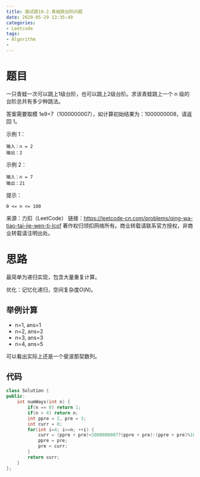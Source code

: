 ```yaml
---
title: 面试题10-2.青蛙跳台阶问题
date: 2020-05-29 13:35:49
categories:
- Leetcode
tags:
- Algorithm
- 
---
```


# 题目

一只青蛙一次可以跳上1级台阶，也可以跳上2级台阶。求该青蛙跳上一个 n 级的台阶总共有多少种跳法。

答案需要取模 1e9+7（1000000007），如计算初始结果为：1000000008，请返回 1。

示例 1：

```
输入：n = 2
输出：2
```


示例 2：

```
输入：n = 7
输出：21
```


提示：

`0 <= n <= 100`

来源：力扣（LeetCode）
链接：https://leetcode-cn.com/problems/qing-wa-tiao-tai-jie-wen-ti-lcof
著作权归领扣网络所有。商业转载请联系官方授权，非商业转载请注明出处。

# 思路

最简单为递归实现，包含大量重复计算。

优化：记忆化递归，空间复杂度$O(N)$。

## 举例计算

- n=1, ans=1
- n=2, ans=2
- n=3, ans=3
- n=4, ans=5

可以看出实际上还是一个斐波那契数列。

## 代码

```c++
class Solution {
public:
    int numWays(int n) {
        if(n == 0) return 1;
        if(n < 4) return n;
        int ppre = 2, pre = 3;
        int curr = 0;
        for(int i=4; i<=n; ++i) {
            curr = (ppre + pre)<1000000007?(ppre + pre):(ppre + pre)%1000000007;
            ppre = pre;
            pre = curr;
        }
        return curr;
    }
};
```

